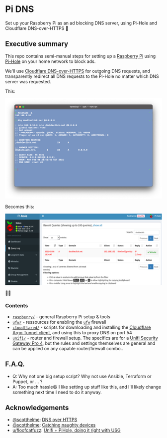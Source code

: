 # Pi DNS
Set up your Raspberry Pi as an ad blocking DNS server, using Pi-Hole and Cloudflare DNS-over-HTTPS 🚀

## Executive summary

This repo contains semi-manual steps for setting up a [Raspberry Pi](https://www.raspberrypi.org/) using [Pi-Hole](https://pi-hole.net/) on your home network to block ads.

We'll use [Cloudflare DNS-over-HTTPS](https://developers.cloudflare.com/1.1.1.1/dns-over-https/cloudflared-proxy) for outgoing DNS requests, and transparently redirect all DNS requests to the Pi-Hole no matter which DNS server was requested.

This:

![dig @8.8.8.8](gfx/dig-doubleclick.png "dig Doubleclick[.]net @8.8.8.8")

Becomes this:

![query log](gfx/query-log.png "Caught in the Pi-Hole")

🥂🍾

### Contents

- [`raspberry/`](raspberry/) - general Raspberry Pi setup & tools
- [`ufw/`](ufw/) - ressources for enabling the [`ufw`](https://help.ubuntu.com/community/UFW) firewall
- [`cloudflared/`](cloudflared/) -  scripts for downloading and installing the [Cloudflare Argo Tunnel client](https://github.com/cloudflare/cloudflared), and using this to proxy DNS on port 54
- [`unifi/`](unifi/) - router and firewall setup. The specifics are for a [Unifi Security Gateway Pro 4](https://www.ui.com/unifi-routing/unifi-security-gateway-pro-4/), but the rules and settings themselves are general and can be applied on any capable router/firewall combo..

## F.A.Q.

- Q: Why not one big setup script? Why not use Ansible, Terraform or Puppet, or ... ?
- A: Too much hassle😃 I like setting up stuff like this, and I'll likely change something next time I need to do it anyway.

## Acknowledgements

- [@scotthelme](https://github.com/scotthelme): [DNS over HTTPS](https://scotthelme.co.uk/securing-dns-across-all-of-my-devices-with-pihole-dns-over-https-1-1-1-1/)
- [@scotthelme](https://github.com/scotthelme): [Catching naughty devices](https://scotthelme.co.uk/catching-naughty-devices-on-my-home-network/)
- [u/floofcatfuzz](https://www.reddit.com/user/floofcatfuzz/): [Unifi + PiHole, doing it right with USG](https://www.reddit.com/r/Ubiquiti/comments/ii3lan/unifi_pihole_doing_it_right_with_usg/)
